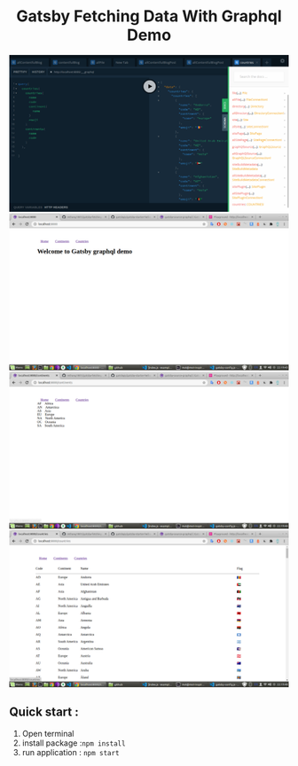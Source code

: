 
<h1 align="center">
  Gatsby Fetching Data With Graphql Demo
</h1>

![pic 1](./src/images/picture-demo-1.png)
![pic 2](./src/images/picture-demo-2.png)
![pic 3](./src/images/picture-demo-3.png)
![pic 4](./src/images/picture-demo-4.png)

## Quick start : 
1. Open terminal
2. install package :`npm install`
3. run application : `npm start`